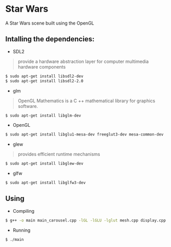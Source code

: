 # Star Wars 
A Star Wars scene built using the OpenGL

## Intalling the dependencies:

* SDL2
> provide a hardware abstraction layer for computer multimedia hardware components
```bash
$ sudo apt-get install libsdl2-dev 
$ sudo apt-get install libsdl2-2.0 
```
* glm
> OpenGL Mathematics is a C ++ mathematical library for graphics software.
```bash
$ sudo apt-get install libglm-dev
```

* OpenGL
```bash
$ sudo apt-get install libglu1-mesa-dev freeglut3-dev mesa-common-dev
```

* glew
>  provides efficient runtime mechanisms
```bash
$ sudo apt-get install libglew-dev
```

* glfw
```bash
$ sudo apt-get install libglfw3-dev
```

## Using

* Compiling
```bash
$ g++ -o main main_carousel.cpp -lGL -lGLU -lglut mesh.cpp display.cpp shader.cpp texture.cpp stb_image.c obj_loader.cpp -lSDL2 -lGLEW -lGL -lglfw
```

* Running
```bash
$ ./main
```

